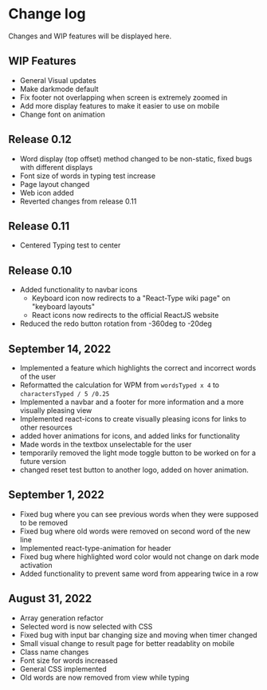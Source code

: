 # Change log

Changes and WIP features will be displayed here.

## WIP Features

- General Visual updates
- Make darkmode default
- Fix footer not overlapping when screen is extremely zoomed in
- Add more display features to make it easier to use on mobile
- Change font on animation

## Release 0.12

- Word display (top offset) method changed to be non-static, fixed bugs with different displays
- Font size of words in typing test increase
- Page layout changed
- Web icon added
- Reverted changes from release 0.11

## Release 0.11

- Centered Typing test to center

## Release 0.10

- Added functionality to navbar icons
  - Keyboard icon now redirects to a "React-Type wiki page" on "keyboard layouts"
  - React icons now redirects to the official ReactJS website
- Reduced the redo button rotation from -360deg to -20deg

## September 14, 2022

- Implemented a feature which highlights the correct and incorrect words of the user
- Reformatted the calculation for WPM from `wordsTyped x 4` to `charactersTyped / 5 /0.25`
- Implemented a navbar and a footer for more information and a more visually pleasing view
- Implemented react-icons to create visually pleasing icons for links to other resources
- added hover animations for icons, and added links for functionality
- Made words in the textbox unselectable for the user
- temporarily removed the light mode toggle button to be worked on for a future version
- changed reset test button to another logo, added on hover animation.

## September 1, 2022

- Fixed bug where you can see previous words when they were supposed to be removed
- Fixed bug where old words were removed on second word of the new line
- Implemented react-type-animation for header
- Fixed bug where highlighted word color would not change on dark mode activation
- Added functionality to prevent same word from appearing twice in a row

## August 31, 2022

- Array generation refactor
- Selected word is now selected with CSS
- Fixed bug with input bar changing size and moving when timer changed
- Small visual change to result page for better readablity on mobile
- Class name changes
- Font size for words increased
- General CSS implemented
- Old words are now removed from view while typing
